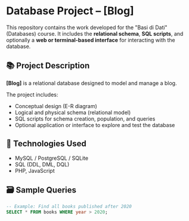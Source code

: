 # Database Project – [Blog]

This repository contains the work developed for the "Basi di Dati" (Databases) course. It includes the **relational schema**, **SQL scripts**, and optionally a **web or terminal-based interface** for interacting with the database.

## 📚 Project Description

**[Blog]** is a relational database designed to model and manage a blog.

The project includes:
- Conceptual design (E-R diagram)
- Logical and physical schema (relational model)
- SQL scripts for schema creation, population, and queries
- Optional application or interface to explore and test the database


## 🧮 Technologies Used

- MySQL / PostgreSQL / SQLite
- SQL (DDL, DML, DQL)
- PHP, JavaScript

## 🗃️ Sample Queries

```sql
-- Example: Find all books published after 2020
SELECT * FROM books WHERE year > 2020;

